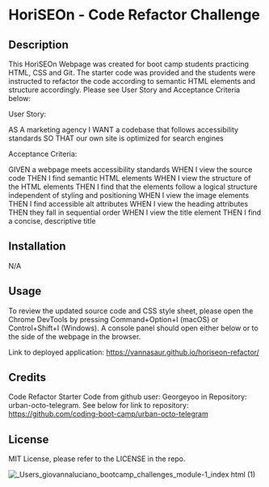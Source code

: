 # HoriSEOn - Code Refactor Challenge 

## Description

This HoriSEOn Webpage was created for boot camp students practicing HTML, CSS and Git. The starter code was provided and the students were instructed to refactor the code according to semantic HTML elements and structure accordingly. Please see User Story and Acceptance Criteria below: 

User Story: 

AS A marketing agency
I WANT a codebase that follows accessibility standards
SO THAT our own site is optimized for search engines

Acceptance Criteria:

GIVEN a webpage meets accessibility standards
WHEN I view the source code
THEN I find semantic HTML elements
WHEN I view the structure of the HTML elements
THEN I find that the elements follow a logical structure independent of styling and positioning
WHEN I view the image elements
THEN I find accessible alt attributes
WHEN I view the heading attributes
THEN they fall in sequential order
WHEN I view the title element
THEN I find a concise, descriptive title

## Installation
N/A

## Usage

To review the updated source code and CSS style sheet, please open the Chrome DevTools by pressing Command+Option+I (macOS) or Control+Shift+I (Windows). A console panel should open either below or to the side of the webpage in the browser.

Link to deployed application: https://vannasaur.github.io/horiseon-refactor/

## Credits

Code Refactor Starter Code from github user: Georgeyoo in Repository: urban-octo-telegram. See below for link to repository: https://github.com/coding-boot-camp/urban-octo-telegram

## License

MIT License, please refer to the LICENSE in the repo.


![_Users_giovannaluciano_bootcamp_challenges_module-1_index html (1)](https://github.com/Vannasaur/module-1-horiseon-refactor/assets/141793843/53e0b1d6-d208-4d36-9e0b-c502609cfc51)

